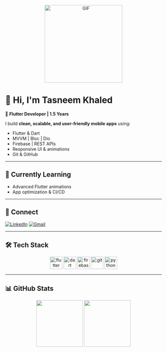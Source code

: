 <p align="center">
  <img alt="GIF" src="https://github.com/arsentieva/arsentieva/blob/main/code.gif?raw=true" height="250">
</p>

# 👋 Hi, I'm Tasneem Khaled

🌸 **Flutter Developer | 1.5 Years**

I build **clean, scalable, and user-friendly mobile apps** using:

- Flutter & Dart
- MVVM | Bloc | Dio
- Firebase | REST APIs
- Responsive UI & animations
- Git & GitHub

---

## 🌱 Currently Learning

- Advanced Flutter animations
- App optimization & CI/CD

---

## 🤝 Connect

[![LinkedIn](https://img.shields.io/badge/LinkedIn-0077B5?logo=linkedin&logoColor=white&style=for-the-badge)](https://www.linkedin.com/in/tasneem-khaled-aa7bb9330)
[![Gmail](https://img.shields.io/badge/Gmail-D14836?logo=gmail&logoColor=white&style=for-the-badge)](mailto:tasneemshaheen2004@gmail.com)

---

## 🛠️ Tech Stack

<p align="center">
  <img src="https://cdn.jsdelivr.net/gh/devicons/devicon/icons/flutter/flutter-original.svg" height="40" alt="flutter"/>
  <img src="https://cdn.jsdelivr.net/gh/devicons/devicon/icons/dart/dart-original.svg" height="40" alt="dart"/>
  <img src="https://cdn.jsdelivr.net/gh/devicons/devicon/icons/firebase/firebase-plain.svg" height="40" alt="firebase"/>
  <img src="https://cdn.jsdelivr.net/gh/devicons/devicon/icons/git/git-original.svg" height="40" alt="git"/>
  <img src="https://cdn.jsdelivr.net/gh/devicons/devicon/icons/python/python-original.svg" height="40" alt="python"/>
</p>

---

## 📊 GitHub Stats

<p align="center">
  <img src="https://github-readme-stats.vercel.app/api?username=tasneemkh&show_icons=true&theme=dracula&hide_border=true" height="150"/>
  <img src="https://github-readme-stats.vercel.app/api/top-langs/?username=tasneemkh&layout=compact&theme=dracula&hide_border=true" height="150"/>
</p>
